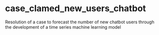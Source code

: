 # case_clamed_new_users_chatbot
Resolution of a case to forecast the number of new chatbot users through the development of a time series machine learning model
